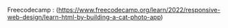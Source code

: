 Freecodecamp : (https://www.freecodecamp.org/learn/2022/responsive-web-design/learn-html-by-building-a-cat-photo-app)
